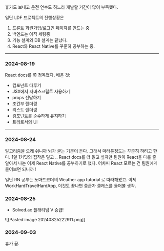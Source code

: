 휴가도 보내고 운전 연수도 하느라 개발할 기간이 많이 부족했다.

일단 LDF 프로젝트의 진행상황은

1. 프론트 회원가입/로그인 페이지를 만드는 중
2. 백엔드는 아직 세팅중
3. 기능 설계와 DB 설계는 끝났다.
4. React와 React Native를 꾸준히 공부하는 중.


- - -

### 2024-08-19
React docs를 쭉 정독했다.
배운 것:
- 컴포넌트 다루기
- JSX에서 자바스크립트 사용하기
- props 전달하기
- 조건부 렌더링
- 리스트 렌더링
- 컴포넌트를 순수하게 유지하기
- 트리로서의 UI


- - -

### 2024-08-24
알고리즘을 오래 쉬니까 뇌가 굳는 기분이 든다. 그래서 마라톤정도는 꾸준히 하려고 한다. 1일 1커밋의 집착은 덜고 ..
React docs를 더 읽고 싶지만 팀원이 React을 다룰 줄 알아서 나는 이제 React Native를 공부하기로 했다. 어차피 React 모르는 건 팀원에게 물어보면 되니까 !

일단 RN 공부는 노마드코더의 Weather app tutorial 로 따라해봤고. 이제 WorkHardTravelHardApp, 이것도 끝나면 중급자 클래스를 들어볼 생각.



### 2024-08-25
- Solved.ac 플래티넘 V 승급!

![[Pasted image 20240825222911.png]]


### 2024-09-03
휴가 끝.